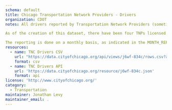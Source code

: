 ```yaml
---
schema: default
title: Chicago Transportation Network Providers - Drivers
organization: CDOT
notes: All drivers reported by Transportation Network Providers (sometimes called rideshare companies) to the City of Chicago as part of the licensing process and routine reporting required by ordinance. Inclusion of a driver in a monthly report indicates that the driver was eligible for trips in Chicago in that month for at least one day, regardless of whether he or she actually provided any rides. If a driver is eligible in multiple months, which is common, he or she will have records in each of these reporting months.

As of the creation of this dataset, there have been four TNPs licensed to operate in Chicago, although never more than three at any given time and currently three. Drivers reported by more than one company in the same month are combined and the MULTIPLE_TNPS column is marked as TRUE. However, the matching process is imperfect so not all such drivers are necessarily identified. Similarly, matching between the licensing and routine reporting databases is imperfect, creating potential for occasional errors.

The reporting is done on a monthly basis, as indicated in the MONTH_REPORTED column. However, starting in 2018, the reports are batched and files for all three months in a quarter are delivered to the City of Chicago at the end of each quarter. Due to an issue in this transition, some vehicle records for Q2 2018 (April-June) were reported for the quarter as a whole, rather than for individual months. For purposes of this dataset, those records have been assigned to 2018-06 (June). Therefore, some caution in interpreting this month and the quarter as a whole is advised.
resources:
  - name: TNC Drivers CSV
    url: "https://data.cityofchicago.org/api/views/j6wf-834c/rows.csv?accessType=DOWNLOAD&bom=true&format=true"
    format: csv
  - name: TNC Drivers API
    url: 'https://data.cityofchicago.org/resource/j6wf-834c.json'
    format: api
license: 'http://www.cityofchicago.org/'
category:
  - Transportation
maintainer: Jonathan Levy
maintainer_email: .
---
```

